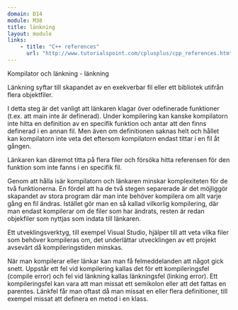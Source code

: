 ```yaml
---
domain: D14
module: M38
title: länkning
layout: module
links:
    - title: "C++ references"
      url: "http://www.tutorialspoint.com/cplusplus/cpp_references.htm"
---
```


Kompilator och länkning - länkning

Länkning syftar till skapandet av en exekverbar fil eller ett bibliotek utifrån flera objektfiler.

I detta steg är det vanligt att länkaren klagar över odefinerade funktioner (t.ex. att main inte är definerad).
Under kompilering kan kanske kompilatorn inte hitta en definition av en specifik funktion och antar att den finns definerad i en annan fil.
Men även om definitionen saknas helt och hållet kan kompilatorn inte veta det eftersom kompilatorn endast tittar i en fil åt gången.

Länkaren kan däremot titta på flera filer och försöka hitta referensen för den funktion som inte fanns i en specifik fil.

Genom att hålla isär kompilatorn och länkaren minskar komplexiteten för de två funktionerna.
En fördel att ha de två stegen separerade är det möjliggör skapandet av stora program där man inte behöver kompilera om allt varje gång en fil ändras.
Istället gör man en så kallad vilkorlig kompilering, där man endast kompilerar om de filer som har ändrats, resten är redan objekfiler som nyttjas som indata
till länkaren. 

Ett utveklingsverktyg, till exempel Visual Studio, hjälper till att veta vilka filer som behöver kompileras om,
det underlättar utvecklingen av ett projekt avsevärt då kompileringstiden minskas.

När man kompilerar eller länkar kan man få felmeddelanden att något gick snett.
Uppstår ett fel vid kompilering kallas det för ett kompileringsfel (compile error) och fel vid länkning kallas länkningsfel (linking error).
Ett kompileringsfel kan vara att man missat ett semikolon eller att det fattas en parentes.
Länkfel får man oftast då man missat en eller flera definitioner, till exempel missat att definera en metod i en klass.